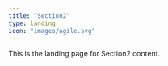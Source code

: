 ```yaml
---
title: "Section2"
type: landing
icon: "images/agile.svg"
---
```


This is the landing page for Section2 content.
